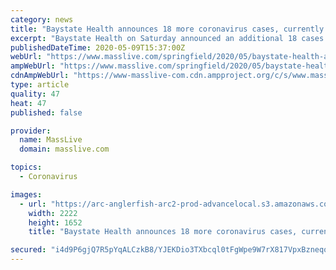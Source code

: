 ```yaml
---
category: news
title: "Baystate Health announces 18 more coronavirus cases, currently has 85 patients hospitalized with the virus"
excerpt: "Baystate Health on Saturday announced an additional 18 cases of COVID-19, the disease caused by the new coronavirus, a slight decrease from the number of cases reported the day prior. To date, Baystate has tested 8,"
publishedDateTime: 2020-05-09T15:37:00Z
webUrl: "https://www.masslive.com/springfield/2020/05/baystate-health-announces-18-more-coronavirus-cases-currently-has-85-patients-hospitalized-with-the-virus.html"
ampWebUrl: "https://www.masslive.com/springfield/2020/05/baystate-health-announces-18-more-coronavirus-cases-currently-has-85-patients-hospitalized-with-the-virus.html?outputType=amp"
cdnAmpWebUrl: "https://www-masslive-com.cdn.ampproject.org/c/s/www.masslive.com/springfield/2020/05/baystate-health-announces-18-more-coronavirus-cases-currently-has-85-patients-hospitalized-with-the-virus.html?outputType=amp"
type: article
quality: 47
heat: 47
published: false

provider:
  name: MassLive
  domain: masslive.com

topics:
  - Coronavirus

images:
  - url: "https://arc-anglerfish-arc2-prod-advancelocal.s3.amazonaws.com/public/4UPHTRM36VHKNBLHHP34BCRMEI.jpg"
    width: 2222
    height: 1652
    title: "Baystate Health announces 18 more coronavirus cases, currently has 85 patients hospitalized with the virus"

secured: "i4d9P6gjQ7R5pYqALCzkB8/YJEKDio3TXbcql0tFgWpe9W7rX817VpxBzneqoh5jtuUyFIFubjadScHVuR6hJYIJgIpfotd0Aol//q/nmrTQIYyCMPnMyaftZh6hsw8KOFmNBJGuT2+jqo/tzj9JHsj5XjE2l+F3+4A7R+GngV3/aPQAEC+Z8uI9EgeNqT+/CzHnO6Mtv9ZGiVKHwuVsRUqypPkdueC4VB3AZT3dSMmdDW+e7KiR2mQwXwKvzrv5ZkuH7O4RTeHsQA7UgxhuoE2Ds1K1+mq9MAf//SCU8LPCSbA7xPNwcfy3IVzKkz5Y;TOehrXHderaRvTogLLOKUw=="
---
```


